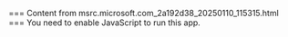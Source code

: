 === Content from msrc.microsoft.com_2a192d38_20250110_115315.html ===
You need to enable JavaScript to run this app.
